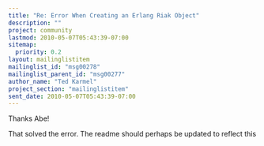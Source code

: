 ```yaml
---
title: "Re: Error When Creating an Erlang Riak Object"
description: ""
project: community
lastmod: 2010-05-07T05:43:39-07:00
sitemap:
  priority: 0.2
layout: mailinglistitem
mailinglist_id: "msg00278"
mailinglist_parent_id: "msg00277"
author_name: "Ted Karmel"
project_section: "mailinglistitem"
sent_date: 2010-05-07T05:43:39-07:00
---
```



Thanks Abe!

That solved the error. The readme should perhaps be updated to reflect this

